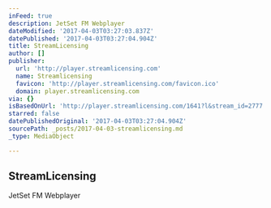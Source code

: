 ```yaml
---
inFeed: true
description: JetSet FM Webplayer
dateModified: '2017-04-03T03:27:03.837Z'
datePublished: '2017-04-03T03:27:04.904Z'
title: StreamLicensing
author: []
publisher:
  url: 'http://player.streamlicensing.com'
  name: Streamlicensing
  favicon: 'http://player.streamlicensing.com/favicon.ico'
  domain: player.streamlicensing.com
via: {}
isBasedOnUrl: 'http://player.streamlicensing.com/1641?l&stream_id=2777'
starred: false
datePublishedOriginal: '2017-04-03T03:27:04.904Z'
sourcePath: _posts/2017-04-03-streamlicensing.md
_type: MediaObject

---
```

<article style=""><h1>StreamLicensing</h1><p>JetSet FM Webplayer</p></article>